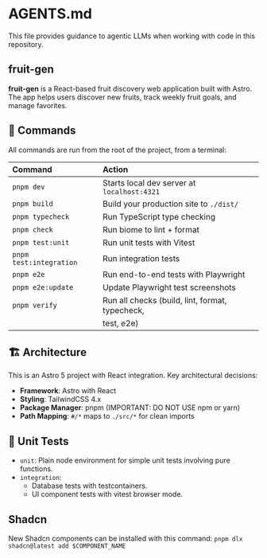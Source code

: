 # AGENTS.md

This file provides guidance to agentic LLMs when working with code in this
repository.

## fruit-gen

**fruit-gen** is a React-based fruit discovery web application built with Astro.
The app helps users discover new fruits, track weekly fruit goals, and manage
favorites.

## 🧞 Commands

All commands are run from the root of the project, from a terminal:

| Command                 | Action                                          |
| :---------------------- | :---------------------------------------------- |
| `pnpm dev`              | Starts local dev server at `localhost:4321`     |
| `pnpm build`            | Build your production site to `./dist/`         |
| `pnpm typecheck`        | Run TypeScript type checking                    |
| `pnpm check`            | Run biome to lint + format                      |
| `pnpm test:unit`        | Run unit tests with Vitest                      |
| `pnpm test:integration` | Run integration tests                           |
| `pnpm e2e`              | Run end-to-end tests with Playwright            |
| `pnpm e2e:update`       | Update Playwright test screenshots              |
| `pnpm verify`           | Run all checks (build, lint, format, typecheck, |
|                         | test, e2e)                                      |

## 🏗️ Architecture

This is an Astro 5 project with React integration. Key architectural decisions:

- **Framework**: Astro with React
- **Styling**: TailwindCSS 4.x
- **Package Manager**: pnpm (IMPORTANT: DO NOT USE npm or yarn)
- **Path Mapping**: `#/*` maps to `./src/*` for clean imports

## 🧪 Unit Tests

- `unit`: Plain node environment for simple unit tests involving pure functions.
- `integration`:
  - Database tests with testcontainers.
  - UI component tests with vitest browser mode.

## Shadcn

New Shadcn components can be installed with this command:
`pnpm dlx shadcn@latest add $COMPONENT_NAME`
